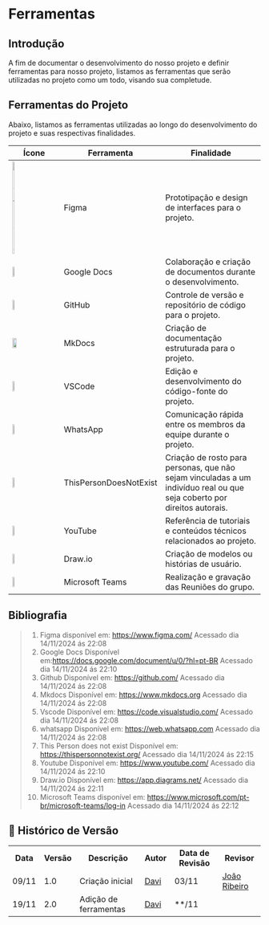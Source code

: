 # Ferramentas

## Introdução

A fim de documentar o desenvolvimento do nosso projeto e definir ferramentas para nosso projeto, listamos as ferramentas que serão utilizadas no projeto como um todo, visando sua completude. 

## Ferramentas do Projeto

Abaixo, listamos as ferramentas utilizadas ao longo do desenvolvimento do projeto e suas respectivas finalidades.

<div align= "center">
    <table>
        <thead>
            <tr>
                <th>Ícone</th>
                <th>Ferramenta</th>
                <th>Finalidade</th>
            </tr>
        </thead>
        <tbody>
            <tr>
                <td> <img  alt="img_Figma" src="../../assets/images/figma.png" style="width: 8%; height: auto; object-fit: cover;"></td>
                <td>Figma</td>
                <td>Prototipação e design de interfaces para o projeto.</td>
            </tr>
            <tr>
                <td><img src="../../assets/images/gdocs.png"  style="width: 10%; height: auto; object-fit: cover;"></td>
                <td>Google Docs</td>
                <td>Colaboração e criação de documentos durante o desenvolvimento.</td>
            </tr>
            <tr>
                <td><img src="../../assets/images/github.png"  style="width: 10%; height: auto; object-fit: cover;"></td>
                <td>GitHub</td>
                <td>Controle de versão e repositório de código para o projeto.</td>
            </tr>
            <tr>
                <td><img src="../../assets/images/mkdocs.png" style="width: 30%; height: auto; object-fit: cover;"></td>
                <td>MkDocs</td>
                <td>Criação de documentação estruturada para o projeto.</td>
            </tr>
            <tr>
                <td><img src="../../assets/images/vscode.png" style="width: 10%; height: auto; object-fit: cover;"></td>
                <td>VSCode</td>
                <td>Edição e desenvolvimento do código-fonte do projeto.</td>
            </tr>
            <tr>
                <td><img src="../../assets/images/whatsapp.png"  style="width: 10%; height: auto; object-fit: cover;"></td>
                <td>WhatsApp</td>
                <td>Comunicação rápida entre os membros da equipe durante o projeto.</td>
            </tr>
            <tr>
                <td><img src="../../assets/images/IA.jpeg"  style="width: 10%; height: auto; object-fit: cover;"></td>
                <td>ThisPersonDoesNotExist</td>
                <td>Criação de rosto para personas, que não sejam vinculadas a um indivíduo real ou que seja coberto por direitos autorais.</td>
            </tr>
            <tr>
                <td><img src="../../assets/images/youtube.png"  style="width: 10%; height: auto; object-fit: cover;"></td>
                <td>YouTube</td>
                <td>Referência de tutoriais e conteúdos técnicos relacionados ao projeto.</td>
            </tr>
            <tr>
                <td><img src="../../assets/images/draw.png"  style="width: 10%; height: auto; object-fit: cover;"></td>
                <td>Draw.io</td>
                <td>Criação de modelos ou histórias de usuário.</td>
            </tr>
            <tr>
                <td><img src="../../assets/images/teams.jpeg"  style="width: 10%; height: auto; object-fit: cover;"></td>
                <td>Microsoft Teams</td>
                <td>Realização e gravação das Reuniões do grupo.</td>
            </tr>
        </tbody>
    </table>
    
</div>

## Bibliografia
> 1. Figma disponível em: https://www.figma.com/  Acessado dia 14/11/2024 ás 22:08<br> 
> 2. Google Docs Disponível em:https://docs.google.com/document/u/0/?hl=pt-BR Acessado dia 14/11/2024 ás 22:10<br> 
> 3. Github Disponível em:  https://github.com/ Acessado dia 14/11/2024 ás 22:08 <br> 
> 4. Mkdocs Disponível em: https://www.mkdocs.org Acessado dia 14/11/2024 ás 22:08 <br> 
> 5. Vscode Disponível em: https://code.visualstudio.com/ Acessado dia 14/11/2024 ás 22:08 <br> 
> 6. whatsapp Disponível em: https://web.whatsapp.com Acessado dia 14/11/2024 ás 22:08 <br> 
> 7. This Person does not exist Disponível em: https://thispersonnotexist.org/ Acessado dia 14/11/2024 ás 22:15 <br>
> 8. Youtube Disponível em: https://www.youtube.com/ Acessado dia 14/11/2024 ás 22:10 <br>
> 9. Draw.io Disponível em: https://app.diagrams.net/ Acessado dia 14/11/2024 ás 22:11 <br>
> 10. Microsoft Teams disponível em: https://www.microsoft.com/pt-br/microsoft-teams/log-in Acessado dia 14/11/2024 ás 22:12 <br>

## :round_pushpin: Histórico de Versão 
<div align="center">
    <table style="margin: auto;">
        <tr>
            <th>Data</th>
            <th>Versão</th>
            <th>Descrição</th>
            <th>Autor</th>
            <th>Data de Revisão</th>
            <th>Revisor</th>
        </tr>
        <tr>
            <td>09/11</td>
            <td>1.0</td>
            <td>Criação inicial</td>
            <td><a href="https://github.com/Jagaima">Davi</a></td>
            <td>03/11</td>
            <td><a href="https://github.com/Joa0V">João Ribeiro</a></td>
         </tr>    
        <tr>
            <td>19/11</td>
            <td>2.0</td>
            <td>Adição de ferramentas</td>
            <td><a href="https://github.com/Jagaima">Davi</a></td>
            <td>**/11</td>
            <td><a href="https://github.com/"></a></td>
         </tr>    
        </table>
    </div>
